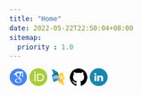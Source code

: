 ```yaml
---
title: "Home"
date: 2022-05-22T22:50:04+08:00
sitemap:
  priority : 1.0
---
```



[![](/image/Google_Scholar_logo.png "Google Scholar")](https://scholar.google.com/citations?user=kGAkolIAAAAJ) 
[![](/image/ORCID_iD.png "ORCID")](https://orcid.org/0000-0001-5667-7764) 
[![](/image/DBLP.png "DBLP")](https://dblp.uni-trier.de/pid/34/6553.html) 
[![](/image/github_logo.png "Github")](https://github.com/cclljj) 
[![](/image/Linkedin.png "LinkedIn")](https://www.linkedin.com/in/cclljj/) 
